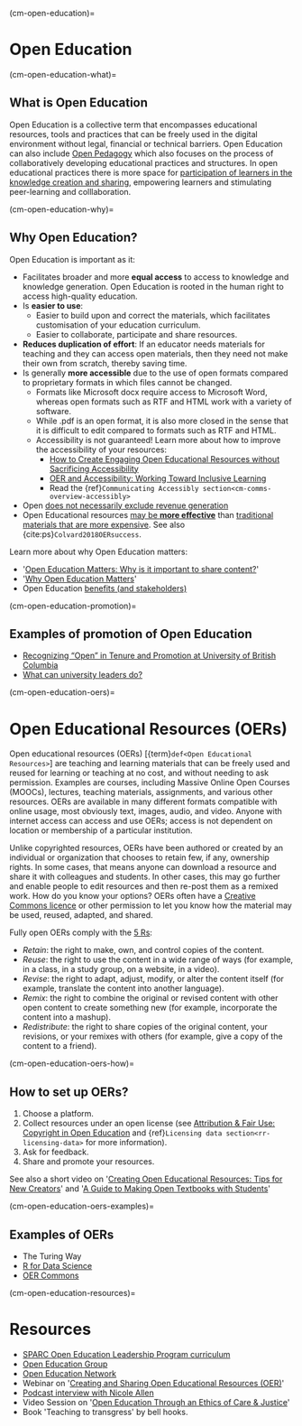 (cm-open-education)=
# Open Education

(cm-open-education-what)=
## What is Open Education
Open Education is a collective term that encompasses educational resources, tools and practices that can be freely used in the digital environment without legal, financial or technical barriers.
Open Education can also include [Open Pedagogy](http://openpedagogy.org/open-pedagogy/) which also focuses on the process of collaboratively developing educational practices and structures.
In open educational practices there is more space for [participation of learners in the knowledge creation and sharing](https://opencontent.org/blog/archives/2975), empowering learners and stimulating peer-learning and colllaboration.

(cm-open-education-why)=
## Why Open Education?

Open Education is important as it:

- Facilitates broader and more **equal access** to access to knowledge and knowledge generation.
Open Education is rooted in the human right to access high-quality education.
- Is **easier to use**:
    - Easier to build upon and correct the materials, which facilitates customisation of your education curriculum.
    - Easier to collaborate, participate and share resources.
- **Reduces duplication of effort**: If an educator needs materials for teaching and they can access open materials, then they need not make their own from scratch, thereby saving time.
- Is generally **more accessible** due to the use of open formats compared to proprietary formats in which files cannot be changed.
    - Formats like Microsoft docx require access to Microsoft Word, whereas open formats such as RTF and HTML work with a variety of software.
    - While .pdf is an open format, it is also more closed in the sense that it is difficult to edit compared to formats such as RTF and HTML.
    - Accessibility is not guaranteed!
Learn more about how to improve the accessibility of your resources:
        - [How to Create Engaging Open Educational Resources without Sacrificing Accessibility](https://www.youtube.com/watch?v=UtOCI5TqtQI)
        - [OER and Accessibility: Working Toward Inclusive Learning](https://sparcopen.org/news/2018/oer-accessibility-working-toward-inclusive-learning/)
        - Read the {ref}`Communicating Accessibly section<cm-comms-overview-accessibly>`
- Open [does not necessarily exclude revenue generation](https://edscoop.com/how-traditional-textbook-publishers-can-do-well-by-the-oer-community/)
- Open Educational resources [may be **more effective**](http://openedgroup.org/review) than [traditional materials that are more expensive](https://www.huffpost.com/entry/college-textbooks-do-you_b_8261086).
See also {cite:ps}`Colvard2018OERsuccess`.

Learn more about why Open Education matters:
- '[Open Education Matters: Why is it important to share content?](https://www.youtube.com/watch?v=dTNnxPcY49Q)'
- '[Why Open Education Matters](https://www.youtube.com/watch?v=gJWbVt2Nc-I&list=PL741678F352148469)'
- Open Education [benefits (and stakeholders)](https://openeducationalresources.pbworks.com/w/page/24838012/Stakeholders%20and%20benefits)

(cm-open-education-promotion)=
## Examples of promotion of Open Education
- [Recognizing “Open” in Tenure and Promotion at University of British Columbia](https://sparcopen.org/news/2017/recognizing-open-tenure-promotion-ubc/)
- [What can university leaders do?](https://sparcopen.org/events/sparc-more-2016/what-university-leaders-can-do-to-promote-open-and-how-librarians-might-help/)


(cm-open-education-oers)=
# Open Educational Resources (OERs)

Open educational resources (OERs) [{term}`def<Open Educational Resources>`] are teaching and learning materials that can be freely used and reused for learning or teaching at no cost, and without needing to ask permission. Examples are courses, including Massive Online Open Courses (MOOCs), lectures, teaching materials, assignments, and various other resources. OERs are available in many different formats compatible with online usage, most obviously text, images, audio, and video. Anyone with internet access can access and use OERs; access is not dependent on location or membership of a particular institution.

Unlike copyrighted resources, OERs have been authored or created by an individual or organization that chooses to retain few, if any, ownership rights. In some cases, that means anyone can download a resource and share it with colleagues and students. In other cases, this may go further and enable people to edit resources and then re-post them as a remixed work. How do you know your options? OERs often have a [Creative Commons licence](https://creativecommons.org/) or other permission to let you know how the material may be used, reused, adapted, and shared.

Fully open OERs comply with the [5 Rs](http://opencontent.org/definition/):

- _Retain_: the right to make, own, and control copies of the content.
- _Reuse_: the right to use the content in a wide range of ways (for example, in a class, in a study group, on a website, in a video).
- _Revise_: the right to adapt, adjust, modify, or alter the content itself (for example, translate the content into another language).
- _Remix_: the right to combine the original or revised content with other open content to create something new (for example, incorporate the content into a mashup).
- _Redistribute_: the right to share copies of the original content, your revisions, or your remixes with others (for example, give a copy of the content to a friend).

(cm-open-education-oers-how)=
## How to set up OERs?

1. Choose a platform.
2. Collect resources under an open license (see [Attribution & Fair Use: Copyright in Open Education](https://www.youtube.com/watch?v=jGTUHdadqJU) and {ref}`Licensing data section<rr-licensing-data>` for more information).
3. Ask for feedback.
4. Share and promote your resources.

See also a short video on '[Creating Open Educational Resources: Tips for New Creators](https://www.youtube.com/watch?v=DV-HiWtMq1U)' and '[A Guide to Making Open Textbooks with Students](https://press.rebus.community/makingopentextbookswithstudents/)'

(cm-open-education-oers-examples)=
## Examples of OERs
- The Turing Way
- [R for Data Science](https://r4ds.had.co.nz/)
- [OER Commons](https://www.oercommons.org/)

(cm-open-education-resources)=
# Resources
- [SPARC Open Education Leadership Program curriculum](https://sparcopen.org/our-work/open-education-leadership-program/curriculum/)
- [Open Education Group](https://openedgroup.org/)
- [Open Education Network](https://open.umn.edu/oen/)
- Webinar on '[Creating and Sharing Open Educational Resources (OER)](https://www.youtube.com/watch?v=6JgoUbED4rM)'
- [Podcast interview with Nicole Allen](https://leadinglinespod.com/episodes/episode-029-nicole-allen/)
- Video Session on '[Open Education Through an Ethics of Care & Justice](https://www.youtube.com/watch?v=i74KEAJnoPY)'
- Book 'Teaching to transgress' by bell hooks.

